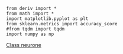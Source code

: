 ```hfrom init_data import *
from deriv import *
from math import *
import matplotlib.pyplot as plt
from sklearn.metrics import accuracy_score
#from tqdm import tqdm
import numpy as np

```     
[Class neurone](Machine_Learning_Groupe/class_neurone.py)  
